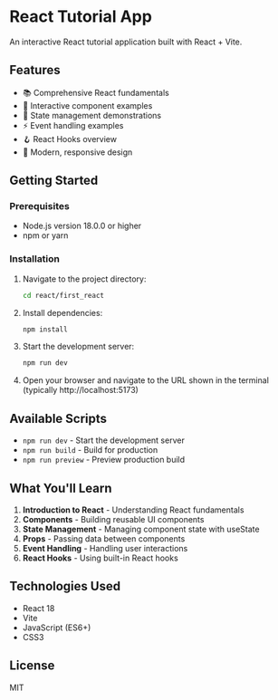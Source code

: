 # React Tutorial App

An interactive React tutorial application built with React + Vite.

## Features

- 📚 Comprehensive React fundamentals
- 🧩 Interactive component examples
- 🔄 State management demonstrations
- ⚡ Event handling examples
- 🪝 React Hooks overview
- 🎨 Modern, responsive design

## Getting Started

### Prerequisites

- Node.js version 18.0.0 or higher
- npm or yarn

### Installation

1. Navigate to the project directory:
   ```bash
   cd react/first_react
   ```

2. Install dependencies:
   ```bash
   npm install
   ```

3. Start the development server:
   ```bash
   npm run dev
   ```

4. Open your browser and navigate to the URL shown in the terminal (typically http://localhost:5173)

## Available Scripts

- `npm run dev` - Start the development server
- `npm run build` - Build for production
- `npm run preview` - Preview production build

## What You'll Learn

1. **Introduction to React** - Understanding React fundamentals
2. **Components** - Building reusable UI components
3. **State Management** - Managing component state with useState
4. **Props** - Passing data between components
5. **Event Handling** - Handling user interactions
6. **React Hooks** - Using built-in React hooks

## Technologies Used

- React 18
- Vite
- JavaScript (ES6+)
- CSS3

## License

MIT
